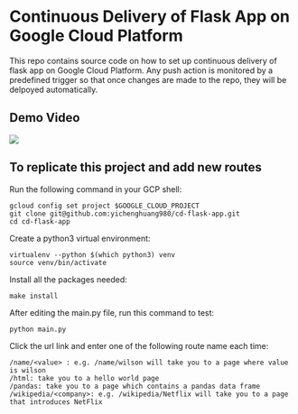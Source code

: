 # Continuous Delivery of Flask App on Google Cloud Platform
This repo contains source code on how to set up continuous delivery of flask app on Google Cloud Platform. Any push action is monitored by a predefined trigger so that once changes are made to the repo, they will be delpoyed automatically.

## Demo Video
[![](http://img.youtu.be/vyJf69DbSKY/0.jpg)](https://youtu.be/vyJf69DbSKY "Continuous Delivery of Flask App on GCP")

## To replicate this project and add new routes
Run the following command in your GCP shell:

```
gcloud config set project $GOOGLE_CLOUD_PROJECT
git clone git@github.com:yichenghuang980/cd-flask-app.git
cd cd-flask-app
```

Create a python3 virtual environment:

```
virtualenv --python $(which python3) venv
source venv/bin/activate
```

Install all the packages needed:

```
make install
```

After editing the main.py file, run this command to test:

```
python main.py
```

Click the url link and enter one of the following route name each time:

```
/name/<value> : e.g. /name/wilson will take you to a page where value is wilson
/html: take you to a hello world page
/pandas: take you to a page which contains a pandas data frame
/wikipedia/<company>: e.g. /wikipedia/Netflix will take you to a page that introduces NetFlix
```
